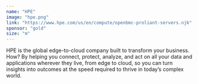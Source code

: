 ```yaml
---
name: "HPE"
image: "hpe.png"
link: "https://www.hpe.com/us/en/compute/openbmc-proliant-servers.njk"
sponsor: "gold"
size: "m"
---
```


HPE is the global edge-to-cloud company built to transform your business. How? By helping you connect, protect, analyze, and act on all your data and applications wherever they live, from edge to cloud, so you can turn insights into outcomes at the speed required to thrive in today’s complex world.
